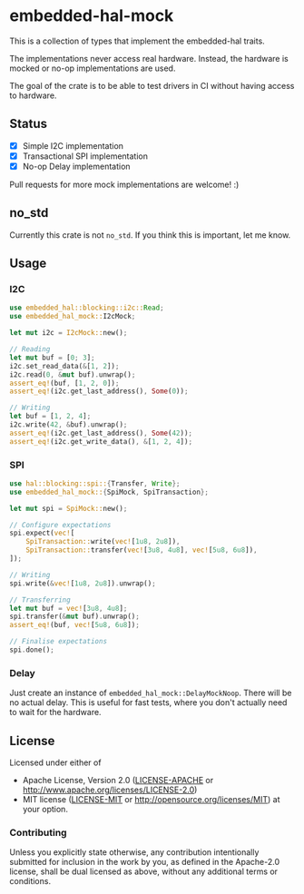 # embedded-hal-mock

This is a collection of types that implement the embedded-hal traits.

The implementations never access real hardware. Instead, the hardware is mocked
or no-op implementations are used.

The goal of the crate is to be able to test drivers in CI without having access
to hardware.

## Status

- [x] Simple I2C implementation
- [x] Transactional SPI implementation
- [x] No-op Delay implementation

Pull requests for more mock implementations are welcome! :)

## no\_std

Currently this crate is not `no_std`. If you think this is important, let me
know.

## Usage

### I2C

```rust
use embedded_hal::blocking::i2c::Read;
use embedded_hal_mock::I2cMock;

let mut i2c = I2cMock::new();

// Reading
let mut buf = [0; 3];
i2c.set_read_data(&[1, 2]);
i2c.read(0, &mut buf).unwrap();
assert_eq!(buf, [1, 2, 0]);
assert_eq!(i2c.get_last_address(), Some(0));

// Writing
let buf = [1, 2, 4];
i2c.write(42, &buf).unwrap();
assert_eq!(i2c.get_last_address(), Some(42));
assert_eq!(i2c.get_write_data(), &[1, 2, 4]);
```

### SPI

```rust
use hal::blocking::spi::{Transfer, Write};
use embedded_hal_mock::{SpiMock, SpiTransaction};

let mut spi = SpiMock::new();

// Configure expectations
spi.expect(vec![
    SpiTransaction::write(vec![1u8, 2u8]),
    SpiTransaction::transfer(vec![3u8, 4u8], vec![5u8, 6u8]),
]);

// Writing
spi.write(&vec![1u8, 2u8]).unwrap();

// Transferring
let mut buf = vec![3u8, 4u8];
spi.transfer(&mut buf).unwrap();
assert_eq!(buf, vec![5u8, 6u8]);

// Finalise expectations
spi.done();
```

### Delay

Just create an instance of `embedded_hal_mock::DelayMockNoop`. There will be no
actual delay. This is useful for fast tests, where you don't actually need to
wait for the hardware.

## License

Licensed under either of

 * Apache License, Version 2.0 ([LICENSE-APACHE](LICENSE-APACHE) or
   http://www.apache.org/licenses/LICENSE-2.0)
 * MIT license ([LICENSE-MIT](LICENSE-MIT) or
   http://opensource.org/licenses/MIT) at your option.

### Contributing

Unless you explicitly state otherwise, any contribution intentionally submitted
for inclusion in the work by you, as defined in the Apache-2.0 license, shall
be dual licensed as above, without any additional terms or conditions.
